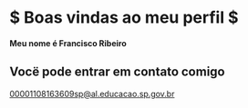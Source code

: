 # $ Boas vindas ao meu perfil $
#### Meu nome é Francisco Ribeiro
## Vocë pode entrar em contato comigo
00001108163609sp@al.educacao.sp.gov.br
